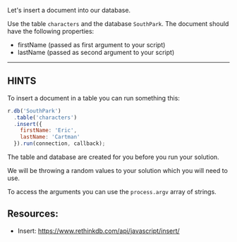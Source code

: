 Let's insert a document into our database.

Use the table `characters` and the database `SouthPark`.
The document should have the following properties:

* firstName (passed as first argument to your script)
* lastName (passed as second argument to your script)

-----------------------------------------------------------
## HINTS

To insert a document in a table you can run something this:

```javascript
r.db('SouthPark')
  .table('characters')
  .insert({
    firstName: 'Eric',
    lastName: 'Cartman'
  }).run(connection, callback);
```

The table and database are created for you before you run your solution.

We will be throwing a random values to your solution which you
will need to use.

To access the arguments you can use the `process.argv` array of strings.

## Resources:

* Insert: https://www.rethinkdb.com/api/javascript/insert/
